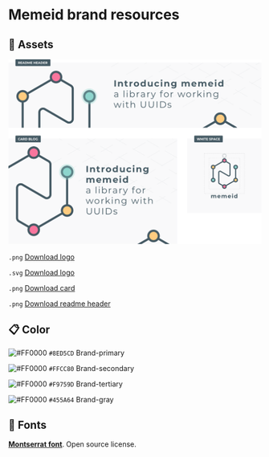 # Memeid brand resources

## :triangular_ruler: Assets

![](other-file-formats/memeid-assets.png)

`.png` [Download logo](https://github.com/47degrees/memeid/raw/master/design-assets/other-file-formats/memeid-logo.png) 

`.svg` [Download logo](https://github.com/47degrees/memeid/raw/master/design-assets/other-file-formats/memeid-logo.svg) 

`.png` [Download card](https://github.com/47degrees/memeid/raw/master/design-assets/other-file-formats/memeid-card.png) 

`.png` [Download readme header](https://github.com/47degrees/memeid/raw/master/design-assets/other-file-formats/readme-header.png) 


## :clipboard: Color

![#FF0000](https://via.placeholder.com/11/8ED5CD/8ED5CD) `#8ED5CD` Brand-primary 

![#FF0000](https://via.placeholder.com/11/FFCC80/FFCC80) `#FFCC80` Brand-secondary

![#FF0000](https://via.placeholder.com/11/F9759D/F9759D) `#F9759D` Brand-tertiary

![#FF0000](https://via.placeholder.com/11/455A64/455A64) `#455A64` Brand-gray
   
## :notebook_with_decorative_cover: Fonts

[**Montserrat font**](https://fonts.google.com/specimen/Montserrat). Open source license.